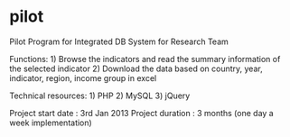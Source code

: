 pilot
=====

Pilot Program for Integrated DB System for Research Team

Functions:
	1) Browse the indicators and read the summary information of the selected indicator
	2) Download the data based on country, year, indicator, region, income group in excel
	
Technical resources:
	1) PHP
	2) MySQL
	3) jQuery

Project start date : 3rd Jan 2013
Project duration : 3 months (one day a week implementation)